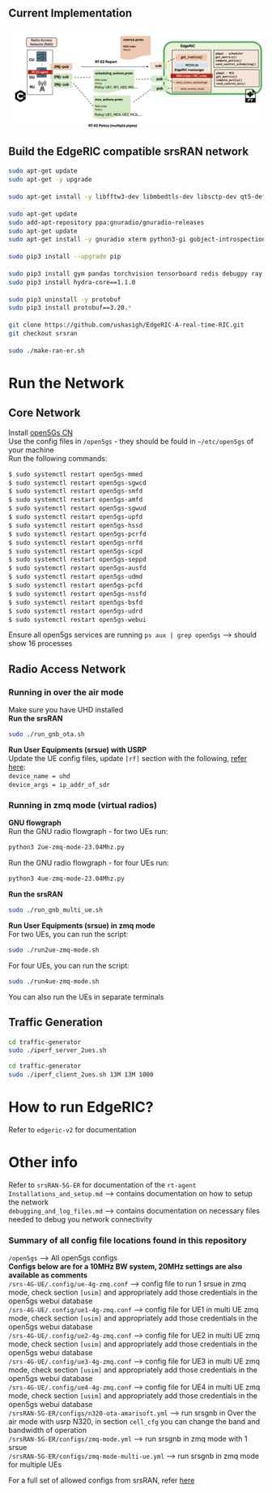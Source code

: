 ## Current Implementation
![Image 1](./images/ER-09-09-24.png "This is image ER")  


## Build the EdgeRIC compatible srsRAN network
```bash
sudo apt-get update
sudo apt-get -y upgrade

sudo apt-get install -y libfftw3-dev libmbedtls-dev libsctp-dev qt5-default libconfig++-dev net-tools nano libtool pkg-config build-essential autoconf automake git python3 python3-distutils python3-pip python3-apt libzmq3-dev python3-zmq software-properties-common

sudo apt-get update
sudo add-apt-repository ppa:gnuradio/gnuradio-releases
sudo apt-get update
sudo apt-get install -y gnuradio xterm python3-gi gobject-introspection gir1.2-gtk-3.0 iputils-ping iproute2 libx11-dev iperf

sudo pip3 install --upgrade pip

sudo pip3 install gym pandas torchvision tensorboard redis debugpy ray gymnasium dm_tree pyarrow typer scikit-image plotly
sudo pip3 install hydra-core==1.1.0

sudo pip3 uninstall -y protobuf
sudo pip3 install protobuf==3.20.*

git clone https://github.com/ushasigh/EdgeRIC-A-real-time-RIC.git
git checkout srsran

sudo ./make-ran-er.sh
```
# Run the Network
## Core Network
Install [open5Gs CN](https://open5gs.org/open5gs/docs/guide/01-quickstart/)    
Use the config files in ``/open5gs`` - they should be fould in ``~/etc/open5gs`` of your machine  
Run the following commands:  
```bash
$ sudo systemctl restart open5gs-mmed
$ sudo systemctl restart open5gs-sgwcd
$ sudo systemctl restart open5gs-smfd
$ sudo systemctl restart open5gs-amfd
$ sudo systemctl restart open5gs-sgwud
$ sudo systemctl restart open5gs-upfd
$ sudo systemctl restart open5gs-hssd
$ sudo systemctl restart open5gs-pcrfd
$ sudo systemctl restart open5gs-nrfd
$ sudo systemctl restart open5gs-scpd
$ sudo systemctl restart open5gs-seppd
$ sudo systemctl restart open5gs-ausfd
$ sudo systemctl restart open5gs-udmd
$ sudo systemctl restart open5gs-pcfd
$ sudo systemctl restart open5gs-nssfd
$ sudo systemctl restart open5gs-bsfd
$ sudo systemctl restart open5gs-udrd
$ sudo systemctl restart open5gs-webui
```
Ensure all open5gs services are running ``ps aux | grep open5gs`` --> should show 16 processes  
## Radio Access Network

### Running in over the air mode 
Make sure you have UHD installed   
**Run the srsRAN**  
```bash
sudo ./run_gnb_ota.sh
```
**Run User Equipments (srsue) with USRP**  
Update the UE config files, update ``[rf]`` section with the following, [refer here](https://docs.srsran.com/projects/project/en/latest/tutorials/source/srsUE/source/index.html#over-the-air-setup):  
``device_name = uhd``  
``device_args = ip_addr_of_sdr`` 

### Running in zmq mode (virtual radios)

**GNU flowgraph**  
Run the GNU radio flowgraph - for two UEs run:
```bash
python3 2ue-zmq-mode-23.04Mhz.py
```
Run the GNU radio flowgraph - for four UEs run:
```bash
python3 4ue-zmq-mode-23.04Mhz.py
```
**Run the srsRAN**
```bash
sudo ./run_gnb_multi_ue.sh
```
**Run User Equipments (srsue) in zmq mode**  
For two UEs, you can run the script:
```bash
sudo ./run2ue-zmq-mode.sh
```
For four UEs, you can run the script:
```bash
sudo ./run4ue-zmq-mode.sh
```
You can also run the UEs in separate terminals

## Traffic Generation

```bash
cd traffic-generator
sudo ./iperf_server_2ues.sh
```

```bash
cd traffic-generator
sudo ./iperf_client_2ues.sh 13M 13M 1000
```

# How to run EdgeRIC?
Refer to ``edgeric-v2`` for documentation

# Other info
Refer to ``srsRAN-5G-ER`` for documentation of the ``rt-agent``   
``Installations_and_setup.md`` --> contains documentation on how to setup the network    
``debugging_and_log_files.md`` --> contains documentation on necessary files needed to debug you network connectivity 

### Summary of all config file locations found in this repository
``/open5gs`` --> All open5gs configs  
**Configs below are for a 10MHz BW system, 20MHz settings are also available as comments**  
``/srs-4G-UE/.config/ue-4g-zmq.conf`` --> config file to run 1 srsue in zmq mode, check section ``[usim]`` and appropriately add those credentials in the open5gs webui database        
``/srs-4G-UE/.config/ue1-4g-zmq.conf`` --> config file for UE1 in multi UE zmq mode, check section ``[usim]`` and appropriately add those credentials in the open5gs webui database        
``/srs-4G-UE/.config/ue2-4g-zmq.conf`` --> config file for UE2 in multi UE zmq mode, check section ``[usim]`` and appropriately add those credentials in the open5gs webui database     
``/srs-4G-UE/.config/ue3-4g-zmq.conf`` --> config file for UE3 in multi UE zmq mode, check section ``[usim]`` and appropriately add those credentials in the open5gs webui database     
``/srs-4G-UE/.config/ue4-4g-zmq.conf`` --> config file for UE4 in multi UE zmq mode, check section ``[usim]`` and appropriately add those credentials in the open5gs webui database     
``/srsRAN-5G-ER/configs/n320-ota-amarisoft.yml`` --> run srsgnb in Over the air mode with usrp N320, in section ``cell_cfg`` you can change the band and bandwidth of operation      
``/srsRAN-5G-ER/configs/zmq-mode.yml`` --> run srsgnb in zmq mode with 1 srsue     
``/srsRAN-5G-ER/configs/zmq-mode-multi-ue.yml`` --> run srsgnb in zmq mode for multiple UEs     

For a full set of allowed configs from srsRAN, refer [here](https://docs.srsran.com/projects/project/en/latest/user_manuals/source/config_ref.html)

